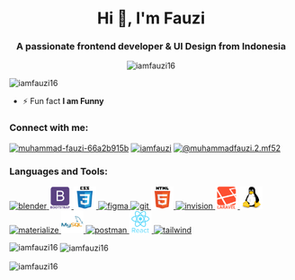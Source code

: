 <h1 align="center">Hi 👋, I'm Fauzi</h1>
<h3 align="center">A passionate frontend developer & UI Design from Indonesia</h3>


<p align="center"> <img src="https://scontent.fcgk6-2.fna.fbcdn.net/v/t1.6435-9/s720x720/240973441_4500799463320570_9147957743689129271_n.jpg?_nc_cat=109&ccb=1-5&_nc_sid=730e14&_nc_eui2=AeGB4E4Ec0l3jnx0GZk55whtImlPXUFEvkIiaU9dQUS-QsfxQeM68sVkdemXciue99J4bncEZQxtnJwxv3hUFdTg&_nc_ohc=3YQYuels0tYAX-KggR7&_nc_ht=scontent.fcgk6-2.fna&oh=41e9e0e4eecfcddfd6655c0e3eeda3dc&oe=6155ED91"  alt="iamfauzi16" /> </p>


<p align="left"> <img src="https://komarev.com/ghpvc/?username=iamfauzi16&label=Profile%20views&color=0e75b6&style=flat" alt="iamfauzi16" /> </p>

<!-- <p align="left"> <a href="https://github.com/ryo-ma/github-profile-trophy"><img src="https://github-profile-trophy.vercel.app/?username=iamfauzi16" alt="iamfauzi16" /></a> </p> -->

- ⚡ Fun fact **I am Funny**

<h3 align="left">Connect with me:</h3>
<p align="left">
<a href="https://linkedin.com/in/muhammad-fauzi-66a2b915b" target="blank"><img align="center" src="https://raw.githubusercontent.com/rahuldkjain/github-profile-readme-generator/master/src/images/icons/Social/linked-in-alt.svg" alt="muhammad-fauzi-66a2b915b" height="30" width="40" /></a>
<a href="https://dribbble.com/iamfauzi" target="blank"><img align="center" src="https://raw.githubusercontent.com/rahuldkjain/github-profile-readme-generator/master/src/images/icons/Social/dribbble.svg" alt="iamfauzi" height="30" width="40" /></a>
<a href="https://medium.com/@muhammadfauzi.2.mf52" target="blank"><img align="center" src="https://raw.githubusercontent.com/rahuldkjain/github-profile-readme-generator/master/src/images/icons/Social/medium.svg" alt="@muhammadfauzi.2.mf52" height="30" width="40" /></a>
</p>

<h3 align="left">Languages and Tools:</h3>
<p align="left"> <a href="https://www.blender.org/" target="_blank"> <img src="https://download.blender.org/branding/community/blender_community_badge_white.svg" alt="blender" width="40" height="40"/> </a> <a href="https://getbootstrap.com" target="_blank"> <img src="https://raw.githubusercontent.com/devicons/devicon/master/icons/bootstrap/bootstrap-plain-wordmark.svg" alt="bootstrap" width="40" height="40"/> </a> <a href="https://www.w3schools.com/css/" target="_blank"> <img src="https://raw.githubusercontent.com/devicons/devicon/master/icons/css3/css3-original-wordmark.svg" alt="css3" width="40" height="40"/> </a> <a href="https://www.figma.com/" target="_blank"> <img src="https://www.vectorlogo.zone/logos/figma/figma-icon.svg" alt="figma" width="40" height="40"/> </a> <a href="https://git-scm.com/" target="_blank"> <img src="https://www.vectorlogo.zone/logos/git-scm/git-scm-icon.svg" alt="git" width="40" height="40"/> </a> <a href="https://www.w3.org/html/" target="_blank"> <img src="https://raw.githubusercontent.com/devicons/devicon/master/icons/html5/html5-original-wordmark.svg" alt="html5" width="40" height="40"/> </a> <a href="https://www.invisionapp.com/" target="_blank"> <img src="https://www.vectorlogo.zone/logos/invisionapp/invisionapp-icon.svg" alt="invision" width="40" height="40"/> </a> <a href="https://laravel.com/" target="_blank"> <img src="https://raw.githubusercontent.com/devicons/devicon/master/icons/laravel/laravel-plain-wordmark.svg" alt="laravel" width="40" height="40"/> </a> <a href="https://www.linux.org/" target="_blank"> <img src="https://raw.githubusercontent.com/devicons/devicon/master/icons/linux/linux-original.svg" alt="linux" width="40" height="40"/> </a> <a href="https://materializecss.com/" target="_blank"> <img src="https://raw.githubusercontent.com/prplx/svg-logos/5585531d45d294869c4eaab4d7cf2e9c167710a9/svg/materialize.svg" alt="materialize" width="40" height="40"/> </a> <a href="https://www.mysql.com/" target="_blank"> <img src="https://raw.githubusercontent.com/devicons/devicon/master/icons/mysql/mysql-original-wordmark.svg" alt="mysql" width="40" height="40"/> </a> <a href="https://postman.com" target="_blank"> <img src="https://www.vectorlogo.zone/logos/getpostman/getpostman-icon.svg" alt="postman" width="40" height="40"/> </a> <a href="https://reactjs.org/" target="_blank"> <img src="https://raw.githubusercontent.com/devicons/devicon/master/icons/react/react-original-wordmark.svg" alt="react" width="40" height="40"/> </a> <a href="https://tailwindcss.com/" target="_blank"> <img src="https://www.vectorlogo.zone/logos/tailwindcss/tailwindcss-icon.svg" alt="tailwind" width="40" height="40"/> </a> </p>

<p><img align="left" src="https://github-readme-stats.vercel.app/api/top-langs?username=iamfauzi16&show_icons=true&locale=en&layout=compact" alt="iamfauzi16" /></p>

<p>&nbsp;<img align="center" src="https://github-readme-stats.vercel.app/api?username=iamfauzi16&show_icons=true&locale=en" alt="iamfauzi16" /></p>

<p><img align="center" src="https://github-readme-streak-stats.herokuapp.com/?user=iamfauzi16&" alt="iamfauzi16" /></p>
